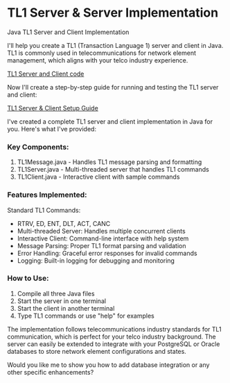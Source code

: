 # TL1 Server & Server Implementation 
Java TL1 Server and Client Implementation 

I'll help you create a TL1 (Transaction Language 1) server and client in Java. TL1 is commonly used in telecommunications for network element management, which aligns with your telco industry experience.

[TL1 Server and Client code]("#")

Now I'll create a step-by-step guide for running and testing the TL1 server and client:

[TL1 Server & Client Setup Guide]('src/server_client_setup.md')

I've created a complete TL1 server and client implementation in Java for you. Here's what I've provided:

### Key Components:

1. TL1Message.java - Handles TL1 message parsing and formatting
2. TL1Server.java - Multi-threaded server that handles TL1 commands
3. TL1Client.java - Interactive client with sample commands

### Features Implemented:

Standard TL1 Commands: 
- RTRV, ED, ENT, DLT, ACT, CANC
- Multi-threaded Server: Handles multiple concurrent clients
- Interactive Client: Command-line interface with help system
- Message Parsing: Proper TL1 format parsing and validation
- Error Handling: Graceful error responses for invalid commands
- Logging: Built-in logging for debugging and monitoring

### How to Use:

1. Compile all three Java files
2. Start the server in one terminal
3. Start the client in another terminal
4. Type TL1 commands or use "help" for examples

The implementation follows telecommunications industry standards for TL1 communication, which is perfect for your telco industry background. The server can easily be extended to integrate with your PostgreSQL or Oracle databases to store network element configurations and states.

Would you like me to show you how to add database integration or any other specific enhancements?
